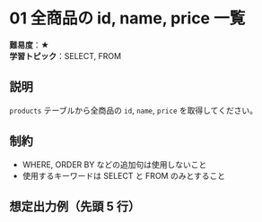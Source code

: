 # 01 全商品の id, name, price 一覧

**難易度**：★  
**学習トピック**：SELECT, FROM

## 説明
`products` テーブルから全商品の `id`, `name`, `price` を取得してください。

## 制約
* WHERE, ORDER BY などの追加句は使用しないこと
* 使用するキーワードは SELECT と FROM のみとすること

## 想定出力例（先頭 5 行）
